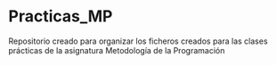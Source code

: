 # Practicas_MP
Repositorio creado para organizar los ficheros creados para las clases prácticas de la asignatura Metodología de la Programación
